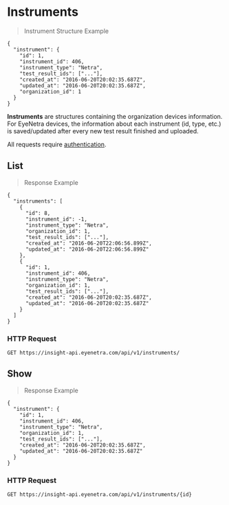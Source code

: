 # Instruments

> Instrument Structure Example

````
{
  "instrument": {
    "id": 1,
    "instrument_id": 406,
    "instrument_type": "Netra",
    "test_result_ids": ["..."],
    "created_at": "2016-06-20T20:02:35.687Z",
    "updated_at": "2016-06-20T20:02:35.687Z",
    "organization_id": 1
  }
}
````

**Instruments** are structures containing the organization devices information. For EyeNetra devices, the information about each instrument (id, type, etc.) is saved/updated after every new test result finished and uploaded.

<aside class="warn">
All requests require <a href="#basic-authentication">authentication</a>.
</aside>

## List

> Response Example 

````
{
  "instruments": [
    {
      "id": 8,
      "instrument_id": -1,
      "instrument_type": "Netra",
      "organization_id": 1,
      "test_result_ids": ["..."],
      "created_at": "2016-06-20T22:06:56.899Z",
      "updated_at": "2016-06-20T22:06:56.899Z"
    },
    {
      "id": 1,
      "instrument_id": 406,
      "instrument_type": "Netra",
      "organization_id": 1,
      "test_result_ids": ["..."],
      "created_at": "2016-06-20T20:02:35.687Z",
      "updated_at": "2016-06-20T20:02:35.687Z"
    }
  ]
}
````

### HTTP Request

`GET https://insight-api.eyenetra.com/api/v1/instruments/`

## Show

> Response Example 

````
{
  "instrument": {
    "id": 1,
    "instrument_id": 406,
    "instrument_type": "Netra",
    "organization_id": 1,
    "test_result_ids": ["..."],
    "created_at": "2016-06-20T20:02:35.687Z",
    "updated_at": "2016-06-20T20:02:35.687Z"
  }
}
````

### HTTP Request

`GET https://insight-api.eyenetra.com/api/v1/instruments/{id}`
